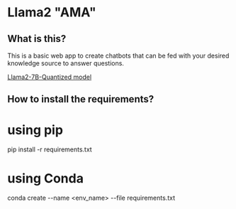 # Llama2 "AMA"
## What is this?

This is a basic web app to create chatbots that can be fed with your desired knowledge source to answer questions.

[Llama2-7B-Quantized model](https://huggingface.co/TheBloke/Llama-2-7B-Chat-GGML/blob/main/llama-2-7b-chat.ggmlv3.q8_0.bin)

## How to install the requirements?
# using pip
pip install -r requirements.txt

# using Conda
conda create --name <env_name> --file requirements.txt